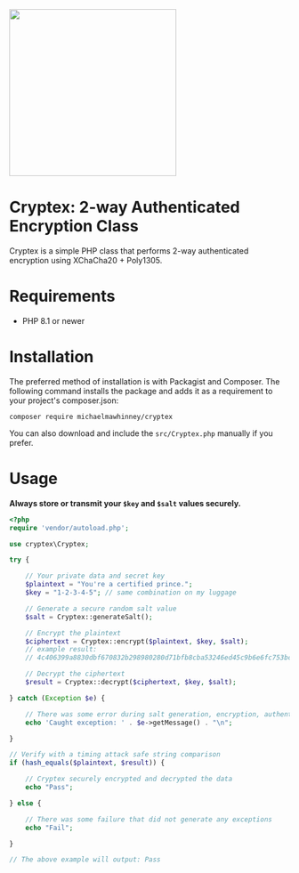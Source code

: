<img src="https://michaelmawhinney.com/cryptex/logo.gif" width="300px">

# Cryptex: 2-way Authenticated Encryption Class

Cryptex is a simple PHP class that performs 2-way authenticated encryption using XChaCha20 + Poly1305.


# Requirements

* PHP 8.1 or newer


# Installation

The preferred method of installation is with Packagist and Composer. The following command installs the package and adds it as a requirement to your project's composer.json:

`composer require michaelmawhinney/cryptex`

You can also download and include the `src/Cryptex.php` manually if you prefer.


# Usage

**Always store or transmit your `$key` and `$salt` values securely.**

```php
<?php
require 'vendor/autoload.php';

use cryptex\Cryptex;

try {

    // Your private data and secret key
    $plaintext = "You're a certified prince.";
    $key = "1-2-3-4-5"; // same combination on my luggage

    // Generate a secure random salt value
    $salt = Cryptex::generateSalt();

    // Encrypt the plaintext
    $ciphertext = Cryptex::encrypt($plaintext, $key, $salt);
    // example result: 
    // 4c406399a8830dbf670832b298980280d71bfb8cba53246ed45c9b6e6fc753bc100da3d10d4bf0d406d8afd18b8a5a79f44e50424ed0970914490706418c5725258e

    // Decrypt the ciphertext
    $result = Cryptex::decrypt($ciphertext, $key, $salt);

} catch (Exception $e) {

    // There was some error during salt generation, encryption, authentication, or decryption
    echo 'Caught exception: ' . $e->getMessage() . "\n";

}

// Verify with a timing attack safe string comparison
if (hash_equals($plaintext, $result)) {

    // Cryptex securely encrypted and decrypted the data
    echo "Pass";

} else {

    // There was some failure that did not generate any exceptions
    echo "Fail";

}

// The above example will output: Pass
```

